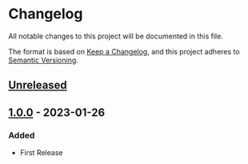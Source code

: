 # Changelog

All notable changes to this project will be documented in this file.

The format is based on [Keep a Changelog](https://keepachangelog.com/en/1.0.0/),
and this project adheres to [Semantic Versioning](https://semver.org/spec/v2.0.0.html).

## [Unreleased]

## [1.0.0] - 2023-01-26

### Added

- First Release 

[Unreleased]: https://github.com/eclipse-tractusx/vas-country-risk-backend/compare

[1.0.0]: https://github.com/eclipse-tractusx/vas-country-risk-backend/compare